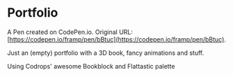 # Portfolio

A Pen created on CodePen.io. Original URL: [https://codepen.io/framp/pen/bBtuc](https://codepen.io/framp/pen/bBtuc).

Just an (empty) portfolio with a 3D book, fancy animations and stuff.

Using Codrops' awesome Bookblock and Flattastic palette
